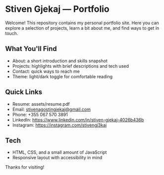 # Stiven Gjekaj — Portfolio

Welcome! This repository contains my personal portfolio site. Here you can explore a selection of projects, learn a bit about me, and find ways to get in touch.

## What You'll Find
- About: a short introduction and skills snapshot
- Projects: highlights with brief descriptions and tech used
- Contact: quick ways to reach me
- Theme: light/dark toggle for comfortable reading


## Quick Links
- Resume: assets/resume.pdf
- Email: stivenagostingjekaj@gmail.com
- Phone: +355 067 570 3891
- LinkedIn: https://www.linkedin.com/in/stiven-gjekaj-4026b436b
- Instagram: https://instagram.com/stivengj3kaj

## Tech
- HTML, CSS, and a small amount of JavaScript
- Responsive layout with accessibility in mind

Thanks for visiting!
